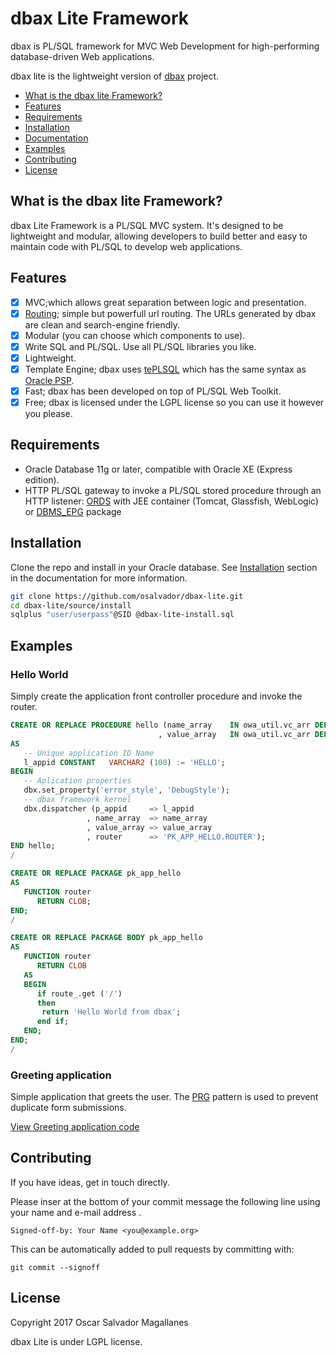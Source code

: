 # dbax Lite Framework
dbax is PL/SQL framework for MVC Web Development for high-performing database-driven Web applications.

dbax lite is the lightweight version of [dbax](https://github.com/osalvador/dbax) project. 


- [What is the dbax lite Framework?](#what-is-the-dbax-lite-framework)
- [Features](#features)
- [Requirements](#requirements)
- [Installation](#installation)
- [Documentation](docs/readme.md)
- [Examples](#examples)
- [Contributing](#contributing)
- [License](#license)


## What is the dbax lite Framework?
dbax Lite Framework is a PL/SQL MVC system. It's designed to be lightweight and modular, allowing developers to build better and easy to maintain code with PL/SQL to develop web applications. 

## Features

* [x] MVC;which allows great separation between logic and presentation. 
* [x] [Routing](docs/Routing.md); simple but powerfull url routing. The URLs generated by dbax are clean and search-engine friendly.
* [x] Modular (you can choose which components to use).
* [x] Write SQL and PL/SQL. Use all PL/SQL libraries you like.
* [x] Lightweight.
* [x] Template Engine; dbax uses [tePLSQL](https://github.com/osalvador/tePLSQL) which has the same syntax as [Oracle PSP](http://docs.oracle.com/cd/E11882_01/appdev.112/e41502/adfns_psp.htm#ADFNS016).
* [x] Fast; dbax has been developed on top of PL/SQL Web Toolkit.
* [x] Free; dbax is licensed under the LGPL license so you can use it however you please. 

## Requirements

- Oracle Database 11g or later, compatible with Oracle XE (Express edition).
- HTTP PL/SQL gateway to invoke a PL/SQL stored procedure through an HTTP listener: [ORDS](http://www.oracle.com/technetwork/developer-tools/rest-data-services/overview/index.html) with JEE container (Tomcat, Glassfish, WebLogic) or [DBMS_EPG](https://docs.oracle.com/cd/B28359_01/appdev.111/b28419/d_epg.htm) package

## Installation

Clone the repo and install in your Oracle database. See [Installation](docs/Installation.md) section in the documentation for more information. 

```sh
git clone https://github.com/osalvador/dbax-lite.git
cd dbax-lite/source/install
sqlplus "user/userpass"@SID @dbax-lite-install.sql
```


## Examples 

### Hello World

Simply create the application front controller procedure and invoke the router.

```sql      
CREATE OR REPLACE PROCEDURE hello (name_array    IN owa_util.vc_arr DEFAULT dbx.empty_vc_arr
                                 , value_array   IN owa_util.vc_arr DEFAULT dbx.empty_vc_arr )
AS
   -- Unique application ID Name
   l_appid CONSTANT   VARCHAR2 (100) := 'HELLO';
BEGIN
   -- Aplication properties
   dbx.set_property('error_style', 'DebugStyle');   
   -- dbax framework kernel 
   dbx.dispatcher (p_appid     => l_appid
                 , name_array  => name_array
                 , value_array => value_array
                 , router      => 'PK_APP_HELLO.ROUTER');
END hello;
/

CREATE OR REPLACE PACKAGE pk_app_hello
AS   
   FUNCTION router
      RETURN CLOB;
END;
/

CREATE OR REPLACE PACKAGE BODY pk_app_hello
AS
   FUNCTION router
      RETURN CLOB
   AS
   BEGIN
      if route_.get ('/')
      then
       return 'Hello World from dbax';
      end if;      
   END;
END;
/
```

### Greeting application 

Simple application that greets the user. The [PRG](https://en.wikipedia.org/wiki/Post/Redirect/Get) pattern is used to prevent duplicate form submissions. 

[View Greeting application code](examples/greeting)

## Contributing

If you have ideas, get in touch directly.

Please inser at the bottom of your commit message the following line using your name and e-mail address .

    Signed-off-by: Your Name <you@example.org>

This can be automatically added to pull requests by committing with:

    git commit --signoff

<a name="license"></a>
## License
Copyright 2017 Oscar Salvador Magallanes 

dbax Lite is under LGPL license. 
